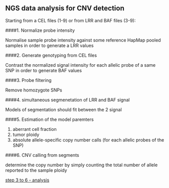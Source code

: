 ## NGS data analysis for CNV detection 

Starting from a CEL files (1-9) or from LRR and BAF files (3-9):

####1. Normalize probe intensity

   Normalise sample probe intensity against some reference HapMap pooled samples in order to generate a LRR values 

####2. Generate genotyping from CEL files

   Contrast the normalized signal intensity for each allelic probe of a same SNP in order to generate BAF values

####3. Probe filtering

   Remove homozygote SNPs

####4. simultaneous segmenetation of LRR and BAF signal

   Models of segmentation should fit between the 2 signal


####5. Estimation of the model paremters
  1. aberrant cell fraction
  2. tumor ploidy
  3. absolute allele-specific copy number calls (for each allelic probes of the SNP)
  

####6. CNV calling from segments

   determine the copy number by simply counting the total number of allele reported to the sample ploidy 

[step 3 to 6  - analysis](../analysis/ASCAT.md)